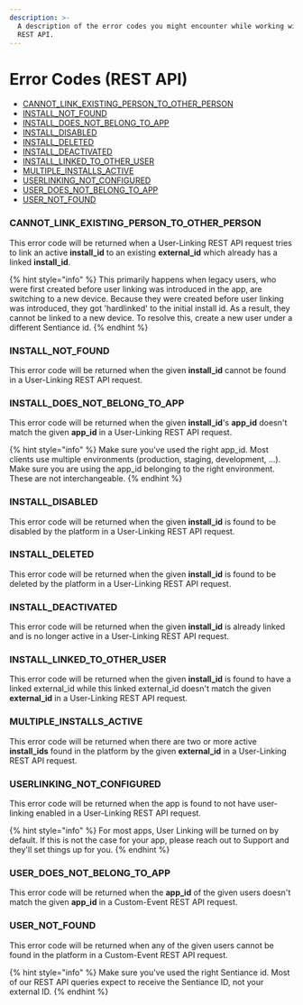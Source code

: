 ```yaml
---
description: >-
  A description of the error codes you might encounter while working with our
  REST API.
---
```


# Error Codes \(REST API\)

* [CANNOT\_LINK\_EXISTING\_PERSON\_TO\_OTHER\_PERSON](error-codes.md#cannot_link_existing_person_to_other_person)
* [INSTALL\_NOT\_FOUND](error-codes.md#install_not_found)
* [INSTALL\_DOES\_NOT\_BELONG\_TO\_APP](error-codes.md#install_does_not_belong_to_app)
* [INSTALL\_DISABLED](error-codes.md#install_disabled)
* [INSTALL\_DELETED](error-codes.md#install_deleted)
* [INSTALL\_DEACTIVATED](error-codes.md#install_deactivated)
* [INSTALL\_LINKED\_TO\_OTHER\_USER](error-codes.md#install_linked_to_other_user)
* [MULTIPLE\_INSTALLS\_ACTIVE](error-codes.md#multiple_installs_active)
* [USERLINKING\_NOT\_CONFIGURED](error-codes.md#userlinking_not_configured)
* [USER\_DOES\_NOT\_BELONG\_TO\_APP](error-codes.md#user_does_not_belong_to_app)
* [USER\_NOT\_FOUND](error-codes.md#user_not_found)

### CANNOT\_LINK\_EXISTING\_PERSON\_TO\_OTHER\_PERSON

This error code will be returned when a User-Linking REST API request tries to link an active **install\_id** to an existing **external\_id** which already has a linked **install\_id**.

{% hint style="info" %}
This primarily happens when legacy users, who were first created before user linking was introduced in the app, are switching to a new device. Because they were created before user linking was introduced, they got 'hardlinked' to the initial install id. As a result, they cannot be linked to a new device. To resolve this, create a new user under a different Sentiance id.
{% endhint %}

### INSTALL\_NOT\_FOUND

This error code will be returned when the given **install\_id** cannot be found in a User-Linking REST API request.

### INSTALL\_DOES\_NOT\_BELONG\_TO\_APP

This error code will be returned when the given **install\_id**'s **app\_id** doesn't match the given **app\_id** in a User-Linking REST API request.

{% hint style="info" %}
Make sure you've used the right app\_id. Most clients use multiple environments \(production, staging, development, ...\). Make sure you are using the app\_id belonging to the right environment. These are not interchangeable.
{% endhint %}

### INSTALL\_DISABLED

This error code will be returned when the given **install\_id** is found to be disabled by the platform in a User-Linking REST API request.

### INSTALL\_DELETED

This error code will be returned when the given **install\_id** is found to be deleted by the platform in a User-Linking REST API request.

### INSTALL\_DEACTIVATED

This error code will be returned when the given **install\_id** is already linked and is no longer active in a User-Linking REST API request.

### INSTALL\_LINKED\_TO\_OTHER\_USER

This error code will be returned when the given **install\_id** is found to have a linked external\_id while this linked external\_id doesn't match the given **external\_id** in a User-Linking REST API request.

### MULTIPLE\_INSTALLS\_ACTIVE

This error code will be returned when there are two or more active **install\_ids** found in the platform by the given **external\_id** in a User-Linking REST API request.

### USERLINKING\_NOT\_CONFIGURED

This error code will be returned when the app is found to not have user-linking enabled in a User-Linking REST API request.

{% hint style="info" %}
For most apps, User Linking will be turned on by default. If this is not the case for your app, please reach out to Support and they'll set things up for you.
{% endhint %}

### USER\_DOES\_NOT\_BELONG\_TO\_APP

This error code will be returned when the **app\_id** of the given users doesn't match the given **app\_id** in a Custom-Event REST API request.

### USER\_NOT\_FOUND

This error code will be returned when any of the given users cannot be found in the platform in a Custom-Event REST API request.

{% hint style="info" %}
Make sure you've used the right Sentiance id. Most of our REST API queries expect to receive the Sentiance ID, not your external ID.
{% endhint %}

